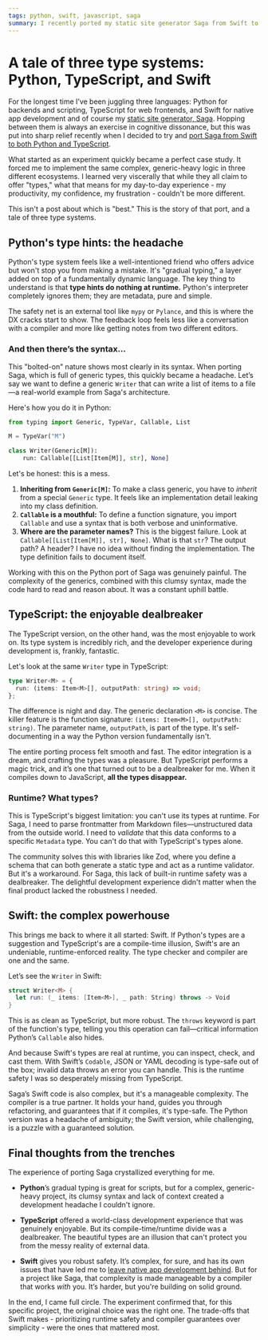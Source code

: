 ```yaml
---
tags: python, swift, javascript, saga
summary: I recently ported my static site generator Saga from Swift to both Python and TypeScript. It was a fascinating exercise in cognitive dissonance, especially when it came to their type systems. This is a tale of that experience.
---
```


# A tale of three type systems: Python, TypeScript, and Swift

For the longest time I’ve been juggling three languages: Python for backends and scripting, TypeScript for web frontends, and Swift for native app development and of course my [static site generator, Saga](https://github.com/loopwerk/Saga). Hopping between them is always an exercise in cognitive dissonance, but this was put into sharp relief recently when I decided to try and [port Saga from Swift to both Python and TypeScript](/articles/2025/saga-in-python-or-typescript/).

What started as an experiment quickly became a perfect case study. It forced me to implement the same complex, generic-heavy logic in three different ecosystems. I learned very viscerally that while they all claim to offer "types," what that means for my day-to-day experience - my productivity, my confidence, my frustration - couldn't be more different.

This isn't a post about which is "best." This is the story of that port, and a tale of three type systems.

## Python's type hints: the headache

Python's type system feels like a well-intentioned friend who offers advice but won't stop you from making a mistake. It's "gradual typing," a layer added on top of a fundamentally dynamic language. The key thing to understand is that **type hints do nothing at runtime.** Python's interpreter completely ignores them; they are metadata, pure and simple.

The safety net is an external tool like `mypy` or `Pylance`, and this is where the DX cracks start to show. The feedback loop feels less like a conversation with a compiler and more like getting notes from two different editors.

### And then there’s the syntax…

This "bolted-on" nature shows most clearly in its syntax. When porting Saga, which is full of generic types, this quickly became a headache. Let’s say we want to define a generic `Writer` that can write a list of items to a file—a real-world example from Saga's architecture.

Here's how you do it in Python:

```python
from typing import Generic, TypeVar, Callable, List

M = TypeVar("M")

class Writer(Generic[M]):
    run: Callable[[List[Item[M]], str], None]
```

Let's be honest: this is a mess.
1.  **Inheriting from `Generic[M]`:** To make a class generic, you have to *inherit* from a special `Generic` type. It feels like an implementation detail leaking into my class definition.
2.  **`Callable` is a mouthful:** To define a function signature, you import `Callable` and use a syntax that is both verbose and uninformative.
3.  **Where are the parameter names?** This is the biggest failure. Look at `Callable[[List[Item[M]], str], None]`. What is that `str`? The output path? A header? I have no idea without finding the implementation. The type definition fails to document itself.

Working with this on the Python port of Saga was genuinely painful. The complexity of the generics, combined with this clumsy syntax, made the code hard to read and reason about. It was a constant uphill battle.

## TypeScript: the enjoyable dealbreaker

The TypeScript version, on the other hand, was the most enjoyable to work on. Its type system is incredibly rich, and the developer experience during development is, frankly, fantastic.

Let's look at the same `Writer` type in TypeScript:

```typescript
type Writer<M> = {
  run: (items: Item<M>[], outputPath: string) => void;
};
```

The difference is night and day. The generic declaration `<M>` is concise. The killer feature is the function signature: `(items: Item<M>[], outputPath: string)`. The parameter name, `outputPath`, is part of the type. It's self-documenting in a way the Python version fundamentally isn't.

The entire porting process felt smooth and fast. The editor integration is a dream, and crafting the types was a pleasure. But TypeScript performs a magic trick, and it’s one that turned out to be a dealbreaker for me. When it compiles down to JavaScript, **all the types disappear.**

### Runtime? What types?

This is TypeScript's biggest limitation: you can't use its types at runtime. For Saga, I need to parse frontmatter from Markdown files—unstructured data from the outside world. I need to *validate* that this data conforms to a specific `Metadata` type. You can't do that with TypeScript's types alone.

The community solves this with libraries like Zod, where you define a schema that can both generate a static type and act as a runtime validator. But it's a workaround. For Saga, this lack of built-in runtime safety was a dealbreaker. The delightful development experience didn't matter when the final product lacked the robustness I needed.

## Swift: the complex powerhouse

This brings me back to where it all started: Swift. If Python's types are a suggestion and TypeScript's are a compile-time illusion, Swift's are an undeniable, runtime-enforced reality. The type checker and compiler are one and the same.

Let’s see the `Writer` in Swift:

```swift
struct Writer<M> {
  let run: (_ items: [Item<M>], _ path: String) throws -> Void
}
```

This is as clean as TypeScript, but more robust. The `throws` keyword is part of the function's type, telling you this operation can fail—critical information Python’s `Callable` also hides.

And because Swift's types are real at runtime, you can inspect, check, and cast them. With Swift’s `Codable`, JSON or YAML decoding is type-safe out of the box; invalid data throws an error you can handle. This is the runtime safety I was so desperately missing from TypeScript.

Saga’s Swift code is also complex, but it's a manageable complexity. The compiler is a true partner. It holds your hand, guides you through refactoring, and guarantees that if it compiles, it's type-safe. The Python version was a headache of ambiguity; the Swift version, while challenging, is a puzzle with a guaranteed solution.

## Final thoughts from the trenches

The experience of porting Saga crystallized everything for me.

* **Python**’s gradual typing is great for scripts, but for a complex, generic-heavy project, its clumsy syntax and lack of context created a development headache I couldn't ignore.

* **TypeScript** offered a world-class development experience that was genuinely enjoyable. But its compile-time/runtime divide was a dealbreaker. The beautiful types are an illusion that can't protect you from the messy reality of external data.

* **Swift** gives you robust safety. It’s complex, for sure, and has its own issues that have led me to [leave native app development behind](articles/2025/thoughts-on-apple/). But for a project like Saga, that complexity is made manageable by a compiler that works *with* you. It’s harder, but you're building on solid ground.

In the end, I came full circle. The experiment confirmed that, for this specific project, the original choice was the right one. The trade-offs that Swift makes - prioritizing runtime safety and compiler guarantees over simplicity - were the ones that mattered most.